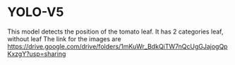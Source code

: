# YOLO-V5
This model detects the position of the tomato leaf. It has 2 categories leaf, without leaf
The link for the images are 
https://drive.google.com/drive/folders/1mKuWr_BdkQiTW7nQcUgGJajogQpKxzgY?usp=sharing
